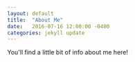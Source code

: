 ```yaml
---
layout: default
title:  "About Me"
date:   2016-07-16 12:00:00 -0400
categories: jekyll update
---
```

You'll find a little bit of info about me here!
